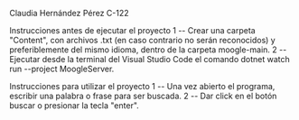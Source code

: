 Claudia Hernández Pérez
C-122

Instrucciones antes de ejecutar el proyecto
1 -- Crear una carpeta "Content", con archivos .txt (en caso contrario no serán reconocidos) y preferiblemente del mismo idioma, dentro de la carpeta moogle-main.
2 -- Ejecutar desde la terminal del Visual Studio Code el comando dotnet watch run --project MoogleServer.

Instrucciones para utilizar el proyecto
1 -- Una vez abierto el programa, escribir una palabra o frase para ser buscada.
2 -- Dar click en el botón buscar o presionar la tecla "enter".